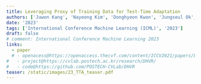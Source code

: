 ```yaml
---
title: Leveraging Proxy of Training Data for Test-Time Adaptation
authors: ['Juwon Kang', 'Nayeong Kim', 'Donghyeon Kwon', 'Jungseul Ok', 'Suha Kwak']
date: '2023'
tags: ['International Conference Machine Learning (ICML)', '2023']
draft: false
# comment: International Conference Machine Learning 2023
links:
  - paper
  # - openacess@https://openaccess.thecvf.com/content/ICCV2021/papers/Lee_Deep_Hough_Voting_for_Robust_Global_Registration_ICCV_2021_paper.pdf
#   - project@https://cvlab.postech.ac.kr/research/DHVR/
#   - code@https://github.com/POSTECH-CVLab/DHVR
teaser: /static/images/23_TTA_teaser.pdf
---
```

